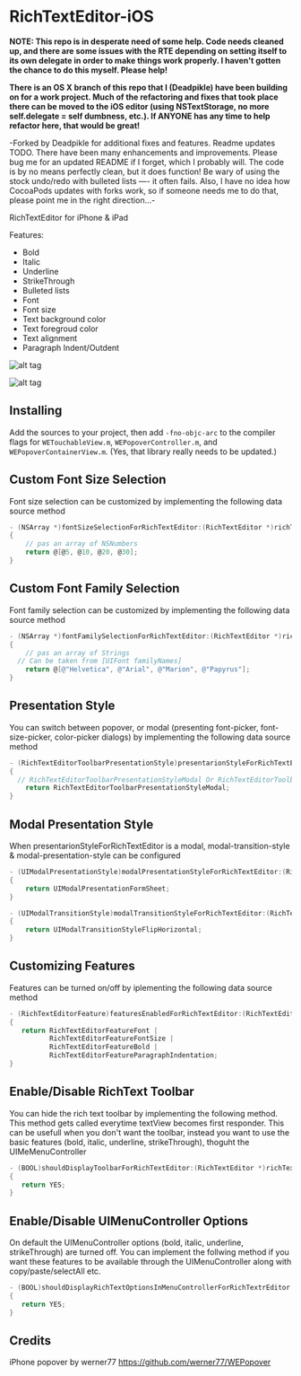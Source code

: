 RichTextEditor-iOS
==================

**NOTE: This repo is in desperate need of some help. Code needs cleaned up, and there are some issues with the RTE depending on setting itself to its own delegate in order to make things work properly. I haven't gotten the chance to do this myself. Please help!**

**There is an OS X branch of this repo that I (Deadpikle) have been building on for a work project. Much of the refactoring and fixes that took place there can be moved to the iOS editor (using NSTextStorage, no more self.delegate = self dumbness, etc.). If ANYONE has any time to help refactor here, that would be great!**

-Forked by Deadpikle for additional fixes and features. Readme updates TODO. There have been many enhancements and improvements. Please bug me for an updated README if I forget, which I probably will. The code is by no means perfectly clean, but it does function! Be wary of using the stock undo/redo with bulleted lists —- it often fails. Also, I have no idea how CocoaPods updates with forks work, so if someone needs me to do that, please point me in the right direction…-

RichTextEditor for iPhone &amp; iPad

Features:
- Bold
- Italic
- Underline
- StrikeThrough
- Bulleted lists
- Font
- Font size
- Text background color
- Text foregroud color
- Text alignment
- Paragraph Indent/Outdent

![alt tag](https://raw.github.com/aryaxt/iOS-Rich-Text-Editor/master/ipadScreenShot.png)

![alt tag](https://raw.github.com/aryaxt/iOS-Rich-Text-Editor/master/iphoneScreenshot.png)


Installing
-------------------------
Add the sources to your project, then add `-fno-objc-arc` to the compiler flags for `WETouchableView.m`, `WEPopoverController.m`, and `WEPopoverContainerView.m`. (Yes, that library really needs to be updated.)

Custom Font Size Selection
-------------------------
Font size selection can be customized by implementing the following data source method

```objective-c
- (NSArray *)fontSizeSelectionForRichTextEditor:(RichTextEditor *)richTextEditor
{
	// pas an array of NSNumbers
	return @[@5, @10, @20, @30];
}
```

Custom Font Family Selection
-------------------------
Font family selection can be customized by implementing the following data source method

```objective-c
- (NSArray *)fontFamilySelectionForRichTextEditor:(RichTextEditor *)richTextEditor
{
	// pas an array of Strings
  // Can be taken from [UIFont familyNames]
	return @[@"Helvetica", @"Arial", @"Marion", @"Papyrus"];
}
```

Presentation Style
-------------------------
You can switch between popover, or modal (presenting font-picker, font-size-picker, color-picker dialogs) by implementing the following data source method
```objective-c
- (RichTextEditorToolbarPresentationStyle)presentarionStyleForRichTextEditor:(RichTextEditor *)richTextEditor
{
  // RichTextEditorToolbarPresentationStyleModal Or RichTextEditorToolbarPresentationStylePopover
	return RichTextEditorToolbarPresentationStyleModal;
}
```

Modal Presentation Style
-------------------------
When presentarionStyleForRichTextEditor is a modal, modal-transition-style & modal-presentation-style can be configured
```objective-c
- (UIModalPresentationStyle)modalPresentationStyleForRichTextEditor:(RichTextEditor *)richTextEditor
{
	return UIModalPresentationFormSheet;
}

- (UIModalTransitionStyle)modalTransitionStyleForRichTextEditor:(RichTextEditor *)richTextEditor
{
	return UIModalTransitionStyleFlipHorizontal;
}
```

Customizing Features
-------------------------
Features can be turned on/off by iplementing the following data source method
```objective-c
- (RichTextEditorFeature)featuresEnabledForRichTextEditor:(RichTextEditor *)richTextEditor
{
   return RichTextEditorFeatureFont | 
          RichTextEditorFeatureFontSize |
          RichTextEditorFeatureBold |
          RichTextEditorFeatureParagraphIndentation;
}
```

Enable/Disable RichText Toolbar
-------------------------
You can hide the rich text toolbar by implementing the following method. This method gets called everytime textView becomes first responder.
This can be usefull when you don't want the toolbar, instead you want to use the basic features (bold, italic, underline, strikeThrough), thoguht the UIMeMenuController
```objective-c
- (BOOL)shouldDisplayToolbarForRichTextEditor:(RichTextEditor *)richTextEditor
{
   return YES;
} 
```

Enable/Disable UIMenuController Options
-------------------------
On default the UIMenuController options (bold, italic, underline, strikeThrough) are turned off. You can implement the follwing method if you want these features to be available through the UIMenuController along with copy/paste/selectAll etc.
```objective-c
- (BOOL)shouldDisplayRichTextOptionsInMenuControllerForRichTextrEditor:(RichTextEditor *)richTextEdiotor
{
   return YES;
} 
```

Credits
-------------------------
iPhone popover by werner77
https://github.com/werner77/WEPopover

